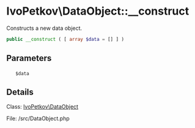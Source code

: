 # IvoPetkov\DataObject::__construct

Constructs a new data object.

```php
public __construct ( [ array $data = [] ] )
```

## Parameters

&nbsp;&nbsp;&nbsp;&nbsp;&nbsp;&nbsp;`$data`

## Details

Class: [IvoPetkov\DataObject](ivopetkov.dataobject.class.md)

File: /src/DataObject.php

